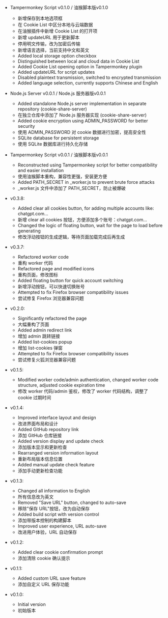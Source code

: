 - Tampermonkey Script v0.1.0 / 油猴脚本版v0.1.0
  - 新增保存到本地选项框
  - 在 Cookie List 中区分本地与云端数据
  - 在油猴插件中新增 Cookie List 的打开项
  - 新增 updateURL 用于更新脚本
  - 停用明文传输，改为加密后传输
  - 新增语言选择，当前支持中文和英文
  - Added local storage option checkbox
  - Distinguished between local and cloud data in Cookie List
  - Added Cookie List opening option in Tampermonkey plugin
  - Added updateURL for script updates
  - Disabled plaintext transmission, switched to encrypted transmission
  - Added language selection, currently supports Chinese and English

- Node.js Server v0.0.1 / Node.js 服务器版v0.0.1
  - Added standalone Node.js server implementation in separate repository (cookie-share-server)
  - 在独立仓库中添加了 Node.js 服务器实现 (cookie-share-server)
  - Added cookie encryption using ADMIN_PASSWORD for better security
  - 使用 ADMIN_PASSWORD 对 cookie 数据进行加密，提高安全性
  - SQLite database for persistent storage
  - 使用 SQLite 数据库进行持久化存储

- Tampermonkey Script v0.0.1 / 油猴脚本版v0.0.1
  - Reconstructed using Tampermonkey script for better compatibility and easier installation
  - 使用油猴脚本重构，兼容性更强，安装更方便
  - Added PATH_SECRET in _worker.js to prevent brute force attacks
  - _worker.js 文件中添加了 PATH_SECRET，防止被爆破

- v0.3.8:
  - Added clear all cookies button, for adding multiple accounts like: chatgpt.com...
  - 新增 clear all cookies 按钮，方便添加多个账号：chatgpt.com...
  - Changed the logic of floating button, wait for the page to load before generating
  - 修改浮动按钮的生成逻辑，等待页面加载完成后再生成

- v0.3.7:
  - Refactored worker code
  - 重构 worker 代码
  - Refactored page and modified icons
  - 重构页面，修改图标
  - Added floating button for quick account switching
  - 新增浮动按钮，可以快速切换账号
  - Attempted to fix Firefox browser compatibility issues
  - 尝试修复 Firefox 浏览器兼容问题

- v0.2.0:
  - Significantly refactored the page
  - 大幅重构了页面
  - Added admin redirect link
  - 增加 admin 跳转链接
  - Added list-cookies popup
  - 增加 list-cookies 弹窗
  - Attempted to fix Firefox browser compatibility issues
  - 尝试修复火狐浏览器兼容问题

- v0.1.5:
  - Modified worker code/admin authentication, changed worker code structure, adjusted cookie expiration time
  - 修改 worker 代码/admin 鉴权，修改了 worker 代码结构，调整了 cookie 过期时间

- v0.1.4:
  - Improved interface layout and design
  - 改进界面布局和设计
  - Added GitHub repository link
  - 添加 GitHub 仓库链接
  - Added version display and update check
  - 添加版本显示和更新检查
  - Rearranged version information layout
  - 重新布局版本信息位置
  - Added manual update check feature
  - 添加手动更新检查功能

- v0.1.3:
  - Changed all information to English
  - 所有信息改为英文
  - Removed "Save URL" button, changed to auto-save
  - 移除"保存 URL"按钮，改为自动保存
  - Added build script with version control
  - 添加带版本控制的构建脚本
  - Improved user experience, URL auto-save
  - 改进用户体验，URL 自动保存

- v0.1.2:
  - Added clear cookie confirmation prompt
  - 添加清除 cookie 确认提示

- v0.1.1:
  - Added custom URL save feature
  - 添加自定义 URL 保存功能

- v0.1.0:
  - Initial version
  - 初始版本

